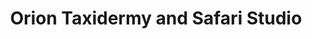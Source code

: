 ---
title: "Orion Taxidermy and Safari Studio"
url: /cleburne/orion-taxidermy-and-safari-studio/
shop: hunting
---